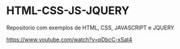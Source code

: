 # HTML-CSS-JS-JQUERY

Repositorio com exemplos de  HTML, CSS, JAVASCRIPT e JQUERY 

https://www.youtube.com/watch?v=pDbcC-xSat4